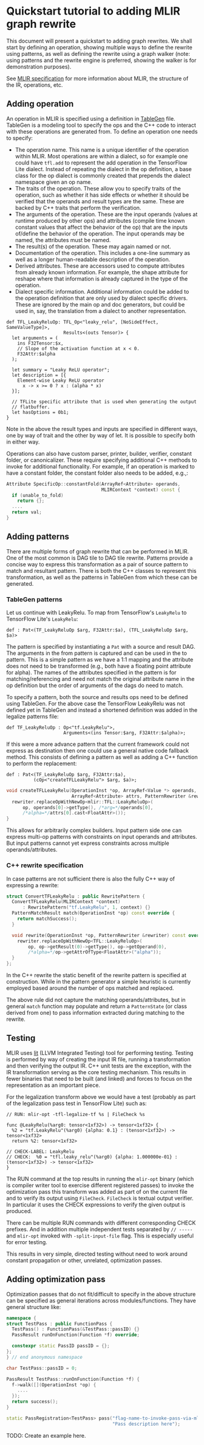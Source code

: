 # Quickstart tutorial to adding MLIR graph rewrite

This document will present a quickstart to adding graph rewrites. We shall start
by defining an operation, showing multiple ways to define the rewrite using
patterns, as well as defining the rewrite using a graph walker (note: using
patterns and the rewrite engine is preferred, showing the walker is for
demonstration purposes).

See [MLIR specification](LangRef.md) for more information about MLIR, the
structure of the IR, operations, etc.

## Adding operation

An operation in MLIR is specified using a definition in
[TableGen](https://llvm.org/docs/TableGen/LangIntro.html) file. TableGen is a
modeling tool to specify the ops and the C++ code to interact with these
operations are generated from. To define an operation one needs to specify:

*   The operation name. This name is a unique identifier of the operation within
    MLIR. Most operations are within a dialect, so for example one could have
    `tfl.add` to represent the add operation in the TensorFlow Lite dialect.
    Instead of repeating the dialect in the op definition, a base class for the
    op dialect is commonly created that prepends the dialect namespace given an
    op name.
*   The traits of the operation. These allow you to specify traits of the
    operation, such as whether it has side effects or whether it should be
    verified that the operands and result types are the same. These are backed
    by C++ traits that perform the verification.
*   The arguments of the operation. These are the input operands (values at
    runtime produced by other ops) and attributes (compile time known constant
    values that affect the behavior of the op) that are the inputs of/define the
    behavior of the operation. The input operands may be named, the attributes
    must be named.
*   The result(s) of the operation. These may again named or not.
*   Documentation of the operation. This includes a one-line summary as well as
    a longer human-readable description of the operation.
*   Derived attributes. These are accessors used to compute attributes from
    already known information. For example, the shape attribute for reshape
    where that information is already captured in the type of the operation.
*   Dialect specific information. Additional information could be added to the
    operation definition that are only used by dialect specific drivers. These
    are ignored by the main op and doc generators, but could be used in, say,
    the translation from a dialect to another representation.

```td {.td}
def TFL_LeakyReluOp: TFL_Op<"leaky_relu", [NoSideEffect, SameValueType]>,
                     Results<(outs Tensor)> {
  let arguments = (
    ins F32Tensor:$x,
    // Slope of the activation function at x < 0.
    F32Attr:$alpha
  );

  let summary = "Leaky ReLU operator";
  let description = [{
    Element-wise Leaky ReLU operator
      x -> x >= 0 ? x : (alpha * x)
  }];

  // TFLite specific attribute that is used when generating the output
  // flatbuffer.
  let hasOptions = 0b1;
}
```

Note in the above the result types and inputs are specified in different ways,
one by way of trait and the other by way of let. It is possible to specify both
in either way.

<!-- TODO: Define a style convention. -->

Operations can also have custom parser, printer, builder, verifier, constant
folder, or canonicalizer. These require specifying additional C++ methods to
invoke for additional functionality. For example, if an operation is marked to
have a constant folder, the constant folder also needs to be added, e.g.,:

```c++
Attribute SpecificOp::constantFold(ArrayRef<Attribute> operands,
                                   MLIRContext *context) const {
  if (unable_to_fold)
    return {};
  ....
  return val;
}
```

## Adding patterns

There are multiple forms of graph rewrite that can be performed in MLIR. One of
the most common is DAG tile to DAG tile rewrite. Patterns provide a concise way
to express this transformation as a pair of source pattern to match and
resultant pattern. There is both the C++ classes to represent this
transformation, as well as the patterns in TableGen from which these can be
generated.

### TableGen patterns

Let us continue with LeakyRelu. To map from TensorFlow's `LeakyRelu` to
TensorFlow Lite's `LeakyRelu`:

```td {.td}
def : Pat<(TF_LeakyReluOp $arg, F32Attr:$a), (TFL_LeakyReluOp $arg, $a)>
```

The pattern is specified by instantiating a `Pat` with a source and result DAG.
The arguments in the from pattern is captured and can be used in the to pattern.
This is a simple pattern as we have a 1:1 mapping and the attribute does not
need to be transformed (e.g., both have a floating point attribute for alpha).
The names of the attributes specified in the pattern is for matching/referencing
and need not match the original attribute name in the op definition but the
order of arguments of the dags do need to match.

To specify a pattern, both the source and results ops need to be defined using
TableGen. For the above case the TensorFlow LeakyRelu was not defined yet in
TableGen and instead a shortened definition was added in the legalize patterns
file:

```td {.td}
def TF_LeakyReluOp : Op<"tf.LeakyRelu">,
                     Arguments<(ins Tensor:$arg, F32Attr:$alpha)>;
```

If this were a more advance pattern that the current framework could not express
as destination then one could use a general native code fallback method. This
consists of defining a pattern as well as adding a C++ function to perform the
replacement:

```td {.td}
def : Pat<(TF_LeakyReluOp $arg, F32Attr:$a),
          (cOp<"createTFLLeakyRelu"> $arg, $a)>;
```

```c++
void createTFLLeakyRelu(OperationInst *op, ArrayRef<Value *> operands,
                        ArrayRef<Attribute> attrs, PatternRewriter &rewriter) {
  rewriter.replaceOpWithNewOp<mlir::TFL::LeakyReluOp>(
      op, operands[0]->getType(), /*arg=*/operands[0],
      /*alpha=*/attrs[0].cast<FloatAttr>());
}
```

This allows for arbitrarily complex builders. Input pattern side one can express
multi-op patterns with constraints on input operands and attributes. But input
patterns cannot yet express constraints across multiple operands/attributes.

### C++ rewrite specification

In case patterns are not sufficient there is also the fully C++ way of
expressing a rewrite:

```c++
struct ConvertTFLeakyRelu : public RewritePattern {
  ConvertTFLeakyRelu(MLIRContext *context)
      : RewritePattern("tf.LeakyRelu", 1, context) {}
  PatternMatchResult match(OperationInst *op) const override {
    return matchSuccess();
  }

  void rewrite(OperationInst *op, PatternRewriter &rewriter) const override {
    rewriter.replaceOpWithNewOp<TFL::LeakyReluOp>(
        op, op->getResult(0)->getType(), op->getOperand(0),
        /*alpha=*/op->getAttrOfType<FloatAttr>("alpha"));
  }
};
```

In the C++ rewrite the static benefit of the rewrite pattern is specified at
construction. While in the pattern generator a simple heuristic is currently
employed based around the number of ops matched and replaced.

The above rule did not capture the matching operands/attributes, but in general
`match` function may populate and return a `PatternState` (or class derived from
one) to pass information extracted during matching to the rewrite.

## Testing

MLIR uses [lit](https://llvm.org/docs/CommandGuide/lit.html) (LLVM Integrated
Testing) tool for performing testing. Testing is performed by way of creating
the input IR file, running a transformation and then verifying the output IR.
C++ unit tests are the exception, with the IR transformation serving as the core
testing mechanism. This results in fewer binaries that need to be built (and
linked) and forces to focus on the representation as an important piece.

For the legalization transform above we would have a test (probably as part of
the legalization pass test in TensorFlow Lite) such as:

```mlir
// RUN: mlir-opt -tfl-legalize-tf %s | FileCheck %s

func @LeakyRelu(%arg0: tensor<1xf32>) -> tensor<1xf32> {
  %2 = "tf.LeakyRelu"(%arg0) {alpha: 0.1} : (tensor<1xf32>) -> tensor<1xf32>
  return %2: tensor<1xf32>

// CHECK-LABEL: LeakyRelu
// CHECK:  %0 = "tfl.leaky_relu"(%arg0) {alpha: 1.000000e-01} : (tensor<1xf32>) -> tensor<1xf32>
}
```

The RUN command at the top results in running the `mlir-opt` binary (which is
compiler writer tool to exercise different registered passes) to invoke the
optimization pass this transform was added as part of on the current file and to
verify its output using `FileCheck`. `FileCheck` is textual output verifier. In
particular it uses the CHECK expressions to verify the given output is produced.

There can be multiple RUN commands with different corresponding CHECK prefixes.
And in addition multiple independent tests separated by `// -----` and
`mlir-opt` invoked with `-split-input-file` flag. This is especially useful for
error testing.

This results in very simple, directed testing without need to work around
constant propagation or other, unrelated, optimization passes.

## Adding optimization pass

Optimization passes that do not fit/difficult to specify in the above structure
can be specified as general iterations across modules/functions. They have
general structure like:

```c++
namespace {
struct TestPass : public FunctionPass {
  TestPass() : FunctionPass(&TestPass::passID) {}
  PassResult runOnFunction(Function *f) override;

  constexpr static PassID passID = {};
};
} // end anonymous namespace

char TestPass::passID = 0;

PassResult TestPass::runOnFunction(Function *f) {
  f->walk([](OperationInst *op) {
    ....
  });
  return success();
}

static PassRegistration<TestPass> pass("flag-name-to-invoke-pass-via-mlir-opt",
                                       "Pass description here");
```

TODO: Create an example here.
